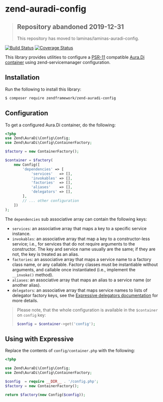 # zend-auradi-config

> ## Repository abandoned 2019-12-31
>
> This repository has moved to laminas/laminas-auradi-config.

[![Build Status](https://secure.travis-ci.org/zendframework/zend-auradi-config.svg?branch=master)](https://secure.travis-ci.org/zendframework/zend-auradi-config)
[![Coverage Status](https://coveralls.io/repos/github/zendframework/zend-auradi-config/badge.svg?branch=master)](https://coveralls.io/github/zendframework/zend-auradi-config?branch=master)

This library provides utilities to configure
a [PSR-11](http://www.php-fig.org/psr/psr-11/) compatible
[Aura.Di container](https://github.com/auraphp/Aura.Di)
using zend-servicemanager configuration.

## Installation

Run the following to install this library:

```bash
$ composer require zendframework/zend-auradi-config
```

## Configuration

To get a configured Aura.Di container, do the following:

```php
<?php
use Zend\AuraDi\Config\Config;
use Zend\AuraDi\Config\ContainerFactory;

$factory = new ContainerFactory();

$container = $factory(
    new Config([
        'dependencies' => [
            'services'   => [],
            'invokables' => [],
            'factories'  => [],
            'aliases'    => [],
            'delegators' => [],
        ],
        // ... other configuration
    ])
);
```

The `dependencies` sub associative array can contain the following keys:

- `services`: an associative array that maps a key to a specific service instance.
- `invokables`: an associative array that map a key to a constructor-less
  service; i.e., for services that do not require arguments to the constructor.
  The key and service name usually are the same; if they are not, the key is
  treated as an alias.
- `factories`: an associative array that maps a service name to a factory class
  name, or any callable. Factory classes must be instantiable without arguments,
  and callable once instantiated (i.e., implement the `__invoke()` method).
- `aliases`: an associative array that maps an alias to a service name (or
  another alias).
- `delegators`: an associative array that maps service names to lists of
  delegator factory keys, see the
  [Expressive delegators documentation](https://docs.zendframework.com/zend-servicemanager/delegators/)
  for more details.

> Please note, that the whole configuration is available in the `$container`
> on `config` key:
>
> ```php
> $config = $container->get('config');
> ```

## Using with Expressive

Replace the contents of `config/container.php` with the following:

```php
<?php

use Zend\AuraDi\Config\Config;
use Zend\AuraDi\Config\ContainerFactory;

$config  = require __DIR__ . '/config.php';
$factory = new ContainerFactory();

return $factory(new Config($config));
```